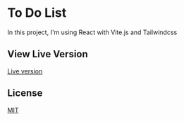 # To Do List

In this project, I'm using React with Vite.js and Tailwindcss

## View Live Version

[Live version](https://ginoalimo.github.io/reactwithvite-task/)


## License
[MIT](https://choosealicense.com/licenses/mit/)